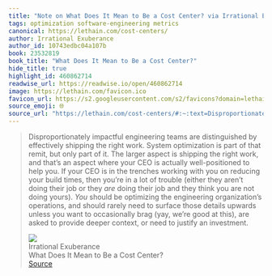 ```yaml
---
title: "Note on What Does It Mean to Be a Cost Center? via Irrational Exuberance"
tags: optimization software-engineering metrics
canonical: https://lethain.com/cost-centers/
author: Irrational Exuberance
author_id: 10743edbc04a107b
book: 23532819
book_title: "What Does It Mean to Be a Cost Center?"
hide_title: true
highlight_id: 460862714
readwise_url: https://readwise.io/open/460862714
image: https://lethain.com/favicon.ico
favicon_url: https://s2.googleusercontent.com/s2/favicons?domain=lethain.com
source_emoji: 🌐
source_url: "https://lethain.com/cost-centers/#:~:text=Disproportionately%20impactful%20engineering,justify%20an%20investment."
---
```


> Disproportionately impactful engineering teams are distinguished by effectively shipping the right work. System optimization is part of that remit, but only part of it. The larger aspect is shipping the right work, and that’s an aspect where your CEO is actually well-positioned to help you. If your CEO is in the trenches working with you on reducing your build times, then you’re in a lot of trouble (either they aren’t doing their job or they *are* doing their job and they think you are not doing yours). *You* should be optimizing the engineering organization’s operations, and should rarely need to surface those details upwards unless you want to occasionally brag (yay, we’re good at this), are asked to provide deeper context, or need to justify an investment.
> <div class="quoteback-footer"><div class="quoteback-avatar"><img class="mini-favicon" src="https://s2.googleusercontent.com/s2/favicons?domain=lethain.com"></div><div class="quoteback-metadata"><div class="metadata-inner"><span style="display:none">FROM:</span><div aria-label="Irrational Exuberance" class="quoteback-author"> Irrational Exuberance</div><div aria-label="What Does It Mean to Be a Cost Center?" class="quoteback-title"> What Does It Mean to Be a Cost Center?</div></div></div><div class="quoteback-backlink"><a target="_blank" aria-label="go to the full text of this quotation" rel="noopener" href="https://lethain.com/cost-centers/#:~:text=Disproportionately%20impactful%20engineering,justify%20an%20investment." class="quoteback-arrow"> Source</a></div></div>
